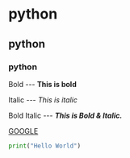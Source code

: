 # python

## python

### python

Bold --- **This is bold**

Italic --- *This is italic*

Bold Italic --- ***This is Bold & Italic.***

[GOOGLE](www.google.com)

```python
print("Hello World")
```
